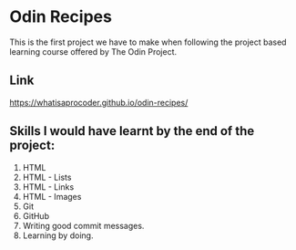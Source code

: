# Odin Recipes
This is the first project we have to make when following the project based learning course offered by The Odin Project.
## Link
https://whatisaprocoder.github.io/odin-recipes/
## Skills I would have learnt by the end of the project:
1. HTML
2. HTML - Lists
3. HTML - Links
4. HTML - Images
5. Git
6. GitHub
7. Writing good commit messages.
8. Learning by doing.